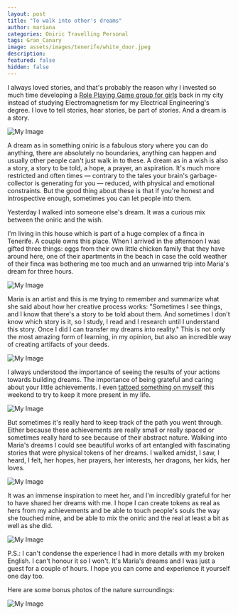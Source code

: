 ```yaml
---
layout: post
title: "To walk into other's dreams"
author: mariana
categories: Oniric Travelling Personal
tags: Gran_Canary
image: assets/images/tenerife/white_door.jpeg
description: 
featured: false
hidden: false
---
```


I always loved stories, and that's probably the reason why I invested so much time developing a [Role Playing Game group for girls](https://www.facebook.com/rpgirlslife) back in my city instead of studying Electromagnetism for my Electrical Engineering's degree. I love to tell stories, hear stories, be part of stories. And a dream is a story.

![My Image](/assets/images/tenerife/rpgirls.jpeg)

A dream as in something oniric is a fabulous story where you can do anything, there are absolutely no boundaries, anything can happen and usually other people can't just walk in to these. A dream as in a wish is also a story, a story to be told, a hope, a prayer, an aspiration. It's much more restricted and often times — contrary to the tales your brain's garbage-collector is generating for you — reduced, with physical and emotional constraints. But the good thing about these is that if you're honest and introspective enough, sometimes you can let people into them.

Yesterday I walked into someone else's dream. It was a curious mix between the oniric and the wish.

I'm living in this house which is part of a huge complex of a finca in Tenerife. A couple owns this place. When I arrived in the afternoon I was gifted three things: eggs from their own little chicken family that they have around here, one of their apartments in the beach in case the cold weather of their finca was bothering me too much and an unwarned trip into Maria's dream for three hours.

![My Image](/assets/images/tenerife/eggs.jpeg)

Maria is an artist and this is me trying to remember and summarize what she said about how her creative process works: "Sometimes I see things, and I know that there's a story to be told about them. And sometimes I don't know which story is it, so I study, I read and I research until I understand this story. Once I did I can transfer my dreams into reality." This is not only the most amazing form of learning, in my opinion, but also an incredible way of creating artifacts of your deeds.

![My Image](/assets/images/tenerife/outside_dragon.jpeg)


I always understood the importance of seeing the results of your actions towards building dreams. The importance of being grateful and caring about your little achievements. I even [tattoed something on myself](https://www.deviantart.com/marimeireles) this weekend to try to keep it more present in my life.

![My Image](/assets/images/tenerife/tatu.jpeg)

But sometimes it's really hard to keep track of the path you went through. Either because these achievements are really small or really spaced or sometimes really hard to see because of their abstract nature. Walking into Maria's dreams I could see beautiful works of art entangled with fascinating stories that were physical tokens of her dreams. I walked amidst, I saw, I heard, I felt, her hopes, her prayers, her interests, her dragons, her kids, her loves.

![My Image](/assets/images/tenerife/first_room.jpeg)

It was an immense inspiration to meet her, and I'm incredibly grateful for her to have shared her dreams with me. I hope I can create tokens as real as hers from my achievements and be able to touch people's souls the way she touched mine, and be able to mix the oniric and the real at least a bit as well as she did.

![My Image](/assets/images/tenerife/second_room.jpeg)

P.S.: I can't condense the experience I had in more details with my broken English. I can't honour it so I won't. It's Maria's dreams and I was just a guest for a couple of hours. I hope you can come and experience it yourself one day too.

Here are some bonus photos of the nature surroundings:

![My Image](/assets/images/tenerife/outside.jpeg)